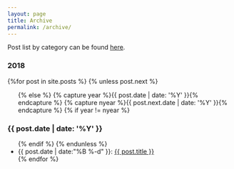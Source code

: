 ```yaml
---
layout: page
title: Archive
permalink: /archive/
---
```


Post list by category can be found [here][categories].


<section id="archive">
  <h3>2018</h3>
  {%for post in site.posts %}
    {% unless post.next %}
      <ul class="this-year">
    {% else %}
      {% capture year %}{{ post.date | date: '%Y' }}{% endcapture %}
      {% capture nyear %}{{ post.next.date | date: '%Y' }}{% endcapture %}
      {% if year != nyear %}
        </ul>
        <h3>{{ post.date | date: '%Y' }}</h3>
        <ul class="past-year">
      {% endif %}
    {% endunless %}
      <li><time>{{ post.date | date:"%B %-d" }}: </time><a href="{{ post.url }}">{{ post.title }}</a></li>
  {% endfor %}
  </ul>
</section>


[categories]: /archive/categories